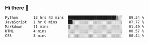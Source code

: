 ### Hi there 🌱
<!--START_SECTION:waka-->

```txt
Python       12 hrs 43 mins  ██████████████████████▒░░   89.34 %
JavaScript   1 hr 6 mins     ██░░░░░░░░░░░░░░░░░░░░░░░   07.77 %
Markdown     11 mins         ▒░░░░░░░░░░░░░░░░░░░░░░░░   01.40 %
HTML         4 mins          ░░░░░░░░░░░░░░░░░░░░░░░░░   00.57 %
CSS          3 mins          ░░░░░░░░░░░░░░░░░░░░░░░░░   00.44 %
```

<!--END_SECTION:waka-->
<!--
**Dieg0raf/Dieg0raf** is a ✨ _special_ ✨ repository because its `README.md` (this file) appears on your GitHub profile.

Here are some ideas to get you started:

- 🔭 I’m currently working on ...
- 🌱 I’m currently learning ...
- 👯 I’m looking to collaborate on ...
- 🤔 I’m looking for help with ...
- 💬 Ask me about ...
- 📫 How to reach me: ...
- 😄 Pronouns: ...
- ⚡ Fun fact: ...
-->
